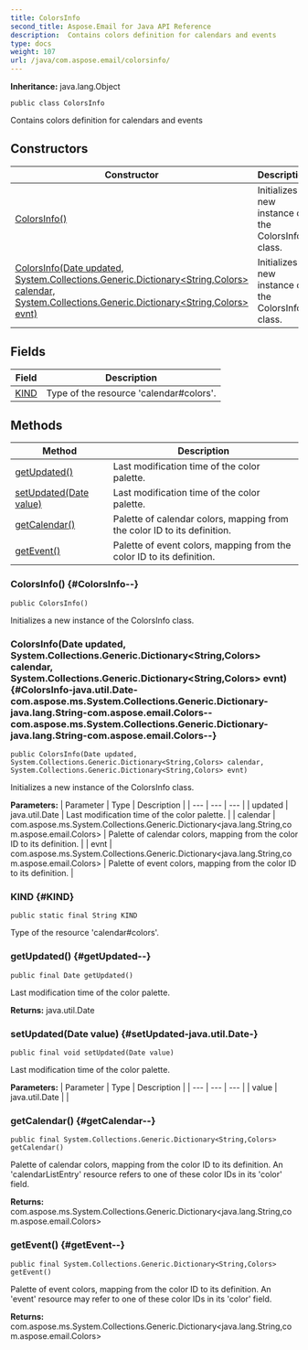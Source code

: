 ```yaml
---
title: ColorsInfo
second_title: Aspose.Email for Java API Reference
description:  Contains colors definition for calendars and events
type: docs
weight: 107
url: /java/com.aspose.email/colorsinfo/
---
```

**Inheritance:**
java.lang.Object
```
public class ColorsInfo
```

Contains colors definition for calendars and events
## Constructors

| Constructor | Description |
| --- | --- |
| [ColorsInfo()](#ColorsInfo--) | Initializes a new instance of the ColorsInfo class. |
| [ColorsInfo(Date updated, System.Collections.Generic.Dictionary<String,Colors> calendar, System.Collections.Generic.Dictionary<String,Colors> evnt)](#ColorsInfo-java.util.Date-com.aspose.ms.System.Collections.Generic.Dictionary-java.lang.String-com.aspose.email.Colors--com.aspose.ms.System.Collections.Generic.Dictionary-java.lang.String-com.aspose.email.Colors--) | Initializes a new instance of the ColorsInfo class. |
## Fields

| Field | Description |
| --- | --- |
| [KIND](#KIND) | Type of the resource 'calendar\#colors'. |
## Methods

| Method | Description |
| --- | --- |
| [getUpdated()](#getUpdated--) | Last modification time of the color palette. |
| [setUpdated(Date value)](#setUpdated-java.util.Date-) | Last modification time of the color palette. |
| [getCalendar()](#getCalendar--) | Palette of calendar colors, mapping from the color ID to its definition. |
| [getEvent()](#getEvent--) | Palette of event colors, mapping from the color ID to its definition. |
### ColorsInfo() {#ColorsInfo--}
```
public ColorsInfo()
```


Initializes a new instance of the ColorsInfo class.

### ColorsInfo(Date updated, System.Collections.Generic.Dictionary<String,Colors> calendar, System.Collections.Generic.Dictionary<String,Colors> evnt) {#ColorsInfo-java.util.Date-com.aspose.ms.System.Collections.Generic.Dictionary-java.lang.String-com.aspose.email.Colors--com.aspose.ms.System.Collections.Generic.Dictionary-java.lang.String-com.aspose.email.Colors--}
```
public ColorsInfo(Date updated, System.Collections.Generic.Dictionary<String,Colors> calendar, System.Collections.Generic.Dictionary<String,Colors> evnt)
```


Initializes a new instance of the ColorsInfo class.

**Parameters:**
| Parameter | Type | Description |
| --- | --- | --- |
| updated | java.util.Date | Last modification time of the color palette. |
| calendar | com.aspose.ms.System.Collections.Generic.Dictionary<java.lang.String,com.aspose.email.Colors> | Palette of calendar colors, mapping from the color ID to its definition. |
| evnt | com.aspose.ms.System.Collections.Generic.Dictionary<java.lang.String,com.aspose.email.Colors> | Palette of event colors, mapping from the color ID to its definition. |

### KIND {#KIND}
```
public static final String KIND
```


Type of the resource 'calendar\#colors'.

### getUpdated() {#getUpdated--}
```
public final Date getUpdated()
```


Last modification time of the color palette.

**Returns:**
java.util.Date
### setUpdated(Date value) {#setUpdated-java.util.Date-}
```
public final void setUpdated(Date value)
```


Last modification time of the color palette.

**Parameters:**
| Parameter | Type | Description |
| --- | --- | --- |
| value | java.util.Date |  |

### getCalendar() {#getCalendar--}
```
public final System.Collections.Generic.Dictionary<String,Colors> getCalendar()
```


Palette of calendar colors, mapping from the color ID to its definition. An 'calendarListEntry' resource refers to one of these color IDs in its 'color' field.

**Returns:**
com.aspose.ms.System.Collections.Generic.Dictionary<java.lang.String,com.aspose.email.Colors>
### getEvent() {#getEvent--}
```
public final System.Collections.Generic.Dictionary<String,Colors> getEvent()
```


Palette of event colors, mapping from the color ID to its definition. An 'event' resource may refer to one of these color IDs in its 'color' field.

**Returns:**
com.aspose.ms.System.Collections.Generic.Dictionary<java.lang.String,com.aspose.email.Colors>
